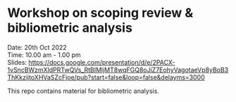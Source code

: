 # Workshop on scoping review & bibliometric analysis

Date: 20th Oct 2022   
Time: 10.00 am - 1.00 pm   
Slides: https://docs.google.com/presentation/d/e/2PACX-1vSncBWzmXldPRTwQVs_RtBIMljMT8wqFGQ8oJiZ7EohyVagotaeVp8yBoB3ThKkzijtoXHVaSZcFjoe/pub?start=false&loop=false&delayms=3000

This repo contains material for bibliometric analysis.
